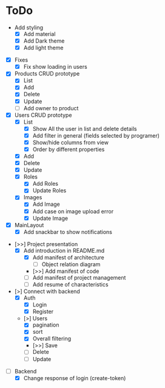 # ToDo

- Add styling
  - [X] Add material
  - [X] Add Dark theme
  - [X] Add light theme

- [X] Fixes
  - [X] Fix show loading in users

- [X] Products CRUD prototype
  - [X] List
  - [X] Add
  - [X] Delete
  - [X] Update
  - [ ] Add owner to product

- [X] Users CRUD prototype
  - [X] List
    - [X] Show All the user in list and delete details
    - [X] Add filter in general (fields selected by programer)
    - [X] Show/hide columns from view
    - [X] Order by different properties
  - [X] Add
  - [X] Delete
  - [X] Update
  - [X] Roles
    - [X] Add Roles
    - [X] Update Roles
  - [X] Images
    - [X] Add Image
    - [X] Add case on image upload error
    - [X] Update Image

- [X] MainLayout
  - [X] Add snackbar to show notifications

- [>>] Project presentation
  - [X] Add introduction in README.md
    - [X] Add manifest of architecture
      - [ ] Object relation diagram
    - [>>] Add manifest of code
    - [ ] Add manifest of project management
    - [ ] Add resume of characteristics

- [>] Connect with backend
  - [X] Auth
    - [X] Login
    - [X] Register
  - [>] Users
    - [X] pagination
    - [X] sort
    - [X] Overall filtering
    - [>>] Save
    - [ ] Delete
    - [ ] Update

- [ ] Backend
  - [X] Change response of login (create-token)
